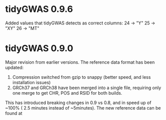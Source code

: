 # tidyGWAS 0.9.6
Added values that tidyGWAS detects as correct columns:
24 -> "Y"
25 -> "XY"
26 -> "MT"
# tidyGWAS 0.9.0

Major revision from earlier versions. The reference data format has been updated:

1.  Compression switched from gzip to snappy (better speed, and less installation issues)
2.  GRCh37 and GRCh38 have been merged into a single file, requiring only one merge to get CHR, POS and RSID for both builds.

This has introduced breaking changes in 0.9 vs 0.8, and in speed up of \~100% ( 2.5 minutes instead of \~5minutes). The new reference data can be found at
